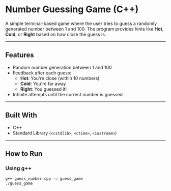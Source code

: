 # Number Guessing Game (C++)

A simple terminal-based game where the user tries to guess a randomly generated number between 1 and 100. The program provides hints like **Hot**, **Cold**, or **Right** based on how close the guess is.

---

## Features

- Random number generation between 1 and 100
- Feedback after each guess:
  - **Hot**: You're close (within 10 numbers)
  - **Cold**: You're far away
  - **Right**: You guessed it!
- Infinite attempts until the correct number is guessed

---

## Built With

- C++
- Standard Library (`<cstdlib>`, `<ctime>`, `<iostream>`)

---

## How to Run

### Using g++

```bash
g++ guess_number.cpp -o guess_game
./guess_game
